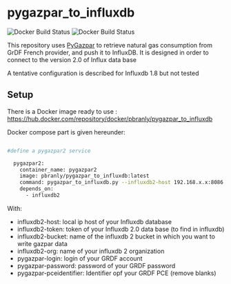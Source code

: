 # pygazpar_to_influxdb

![Docker Build Status](https://img.shields.io/docker/cloud/automated/jeoffrey54/pygazpar_to_influxdb.svg) ![Docker Build Status](https://img.shields.io/docker/cloud/build/jeoffrey54/pygazpar_to_influxdb.svg)


This repository uses [PyGazpar](https://github.com/ssenart/PyGazpar) to retrieve natural gas consumption from GrDF French provider, and push it to InfluxDB.
It is designed in order to connect to the version 2.0 of Influx data base

A tentative configuration is described for Influxdb 1.8 but not tested

## Setup

There is a Docker image ready to use : https://hub.docker.com/repository/docker/pbranly/pygazpar_to_influxdb

Docker compose part is given hereunder:

```bash

#define a pygazpar2 service

  pygazpar2:
    container_name: pygazpar2
    image: pbranly/pygazpar_to_influxdb:latest
    command: pygazpar_to_influxdb.py --influxdb2-host 192.168.x.x:8086  --influxdb2-token xxxxxxxxxxxxxxxxxxxxxxxxxxxxxxxxxxxxxxxxxxxx --influxdb2-bucket home_assistant  --influxdb2-org home  --pygazpar-login 'xxx@yy.fr' --pygazpar-password 'yyyyyyyyyy' --pygazpar-pceidentifier 12345678901234 -vvv
    depends_on:
      - influxdb2
```     

With:
- influxdb2-host: local ip host of your Influxdb database
- influxdb2-token: token of your Influxdb 2.0 data base (to find in influxdb)
- influxdb2-bucket: name of the influxdb 2 bucket in which you want to write gazpar data
- influxdb2-org: name of your influxdb 2 organization
- pygazpar-login: login of your GRDF account
- pygazpar-password: password of your GRDF password
- pygazpar-pceidentifier: Identifier opf your GRDF PCE (remove blanks)

